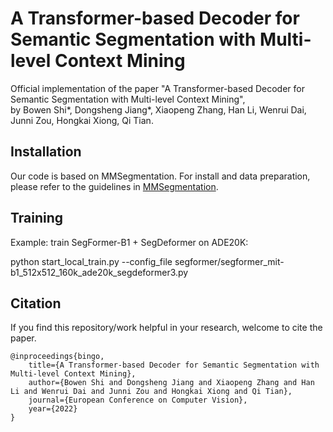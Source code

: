 # A Transformer-based Decoder for Semantic Segmentation with Multi-level Context Mining

Official implementation of the paper "A Transformer-based Decoder for Semantic Segmentation with Multi-level Context Mining",  
by Bowen Shi*, Dongsheng Jiang*, Xiaopeng Zhang, Han Li, Wenrui Dai, Junni Zou, Hongkai Xiong, Qi Tian. 


## Installation

Our code is based on MMSegmentation. For install and data preparation, please refer to the guidelines in [MMSegmentation](https://github.com/open-mmlab/mmsegmentation/).

## Training 
Example: train SegFormer-B1 + SegDeformer on ADE20K:

python start_local_train.py --config_file segformer/segformer_mit-b1_512x512_160k_ade20k_segdeformer3.py

## Citation
If you find this repository/work helpful in your research, welcome to cite the paper.
```
@inproceedings{bingo,
    title={A Transformer-based Decoder for Semantic Segmentation with Multi-level Context Mining}, 
    author={Bowen Shi and Dongsheng Jiang and Xiaopeng Zhang and Han Li and Wenrui Dai and Junni Zou and Hongkai Xiong and Qi Tian},
    journal={European Conference on Computer Vision},
    year={2022}
}
